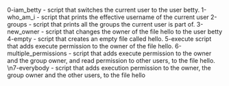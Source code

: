 0-iam_betty - script that switches the current user to the user betty.
1-who_am_i - script that prints the effective username of the current user
2-groups - script that prints all the groups the current user is part of.
3-new_owner - script that changes the owner of the file hello to the user betty
4-empty - script that creates an empty file called hello.
5-execute script that adds execute permission to the owner of the file hello.
6-multiple_permissions - script that adds execute permission to the owner and the group owner, and read permission to other users, to the file hello.
\n7-everybody - script that adds execution permission to the owner, the group owner and the other users, to the file hello
